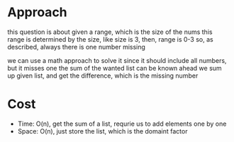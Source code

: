 # Approach
this question is about given a range, which is the size of the nums
this range is determined by the size, like size is 3, then, range is 0-3
so, as described, always there is one number missing


we can use a math approach to solve it
since it should include all numbers, but it misses one
the sum of the wanted list can be known ahead
we sum up given list, and get the difference, which is the missing number

# Cost
- Time: O(n), get the sum of a list, requrie us to add elements one by one
- Space: O(n), just store the list, which is the domaint factor